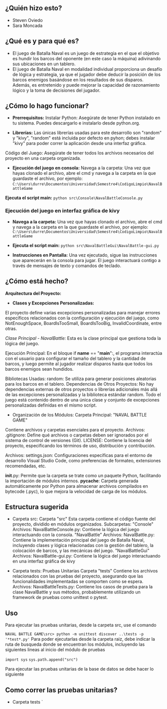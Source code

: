 ## ¿Quién hizo esto?

- Steven Oviedo
- Sara Moncada

## ¿Qué es y para qué es?

- El juego de Batalla Naval es un juego de estrategia en el que el objetivo es hundir los barcos del oponente (en este caso la máquina) adivinando sus ubicaciones en un tablero.
- El juego de Batalla Naval en modalidad individual proporciona un desafío de lógica y estrategia, ya que el jugador debe deducir la posición de los barcos enemigos basándose en los resultados de sus disparos. Además, es entretenido y puede mejorar la capacidad de razonamiento lógico y la toma de decisiones del jugador.

## ¿Cómo lo hago funcionar?

- **Prerrequisitos:**
Instalar Python: Asegúrate de tener Python instalado en tu sistema. Puedes descargarlo e instalarlo desde python.org.

- **Librerías:** Las únicas librerías usadas para este desarrollo son "random" y "kivy", "random" está incluida por defecto en pyhon; debes instalar "kivy" para poder correr la aplicación desde una interfaz gráfica.

Código del Juego: Asegúrate de tener todos los archivos necesarios del proyecto en una carpeta organizada.

- **Ejecución del juego en consola:**
Navega a la carpeta: Una vez que hayas clonado el archivo, abre el cmd y navega a la carpeta en la que guardaste el archivo, por ejemplo:
```C:\Users\durre\Documentos\Universidad\Semestre4\CodigoLimpio\NavalBattleGame```

**Ejecuta el script main:**
```python src\Console\NavalBattleConsole.py```


### **Ejecución del juego en interfaz gráfica de kivy**

- **Navega a la carpeta:** Una vez que hayas clonado el archivo, abre el cmd y navega a la carpeta en la que guardaste el archivo, por ejemplo:
```C:\Users\durre\Documentos\Universidad\Semestre4\CodigoLimpio\NavalBattleGame```

- **Ejecuta el script main:**
```python src\NavalBattleGui\NavalBattle-gui.py```

- **Instrucciones en Pantalla:** 
Una vez ejecutado, sigue las instrucciones que aparecerán en la consola para jugar. El juego interactuará contigo a través de mensajes de texto y comandos de teclado. 

## ¿Cómo está hecho?

**Arquitectura del Proyecto:**

- **Clases y Excepciones Personalizadas:**

El proyecto define varias excepciones personalizadas para manejar errores específicos relacionados con la configuración y ejecución del juego, como NotEnoughSpace, BoardIsTooSmall, BoardIsTooBig, InvalidCoordinate, entre otras.

*Clase Principal - NavalBattle:*
Esta es la clase principal que gestiona toda la lógica del juego.

Ejecución Principal:
En el bloque if __name__ == "__main__":, el programa interactúa con el usuario para configurar el tamaño del tablero y la cantidad de barcos, y luego permite al jugador realizar disparos hasta que todos los barcos enemigos sean hundidos.

Bibliotecas Usadas:
random: Se utiliza para generar posiciones aleatorias para los barcos en el tablero.
Dependencias de Otros Proyectos:
No hay dependencias externas de otros proyectos o librerías adicionales más allá de las excepciones personalizadas y la biblioteca estándar random. Todo el juego está contenido dentro de una única clase y conjunto de excepciones personalizadas definidas en el mismo script.

- Organización de los Módulos:
Carpeta Principal: "NAVAL BATTLE GAME"

Contiene archivos y carpetas esenciales para el proyecto.
Archivos:
.gitignore: Define qué archivos o carpetas deben ser ignorados por el sistema de control de versiones (Git).
LICENSE: Contiene la licencia del proyecto, especificando los términos de uso, distribución y contribución.

Archivos:
settings.json: Configuraciones específicas para el entorno de desarrollo Visual Studio Code, como preferencias de formateo, extensiones recomendadas, etc.

__init__.py: Permite que la carpeta se trate como un paquete Python, facilitando la importación de módulos internos.
__pycache__: Carpeta generada automáticamente por Python para almacenar archivos compilados en bytecode (.pyc), lo que mejora la velocidad de carga de los módulos.


## Estructura sugerida

- Carpeta src:
Carpeta "src"
Esta carpeta contiene el código fuente del proyecto, dividido en módulos organizados.
Subcarpetas:
"Console"
Archivos:
NavalBattleConsole.py: Contiene la lógica del juego interactuando con la consola.
"NavalBattle"
Archivos:
NavalBattle.py: Contiene la implementación principal del juego de Batalla Naval, incluyendo clases y lógica relacionadas con la gestión del tablero, la colocación de barcos, y las mecánicas del juego.
"NavalBattleGui"
Archivos:
NavalBattle-gui.py: Contiene la lógica del juego interactuando en una interfaz gráfica de kivy



- Carpeta tests: Pruebas Unitarias 
Carpeta "tests"
Contiene los archivos relacionados con las pruebas del proyecto, asegurando que las funcionalidades implementadas se comporten como se espera.
Archivos:
NavalBattleTests.py: Contiene los casos de prueba para la clase NavalBattle y sus métodos, probablemente utilizando un framework de pruebas como unittest o pytest.

## Uso

Para ejecutar las pruebas unitarias, desde la carpeta src, use el comando

`
  NAVAL BATTLE GAME\src> python -m unittest discover ..\tests -p '*test*.py'
`
Para poder ejecutarlas desde la carpeta raiz, debe indicar la ruta de busqueda donde se encuentran los
módulos, incluyendo las siguientes lineas al inicio del módulo de pruebas


  ```import sys```
  ```sys.path.append("src")```


Para ejecutar las pruebas unitarias de la base de datos se debe hacer lo siguiente  

## Como correr las pruebas unitarias?

- Carpeta tests
`